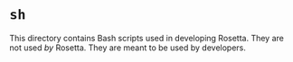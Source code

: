 # `sh`

This directory contains Bash scripts used in developing Rosetta. They are not
used _by_ Rosetta. They are meant to be used by developers.